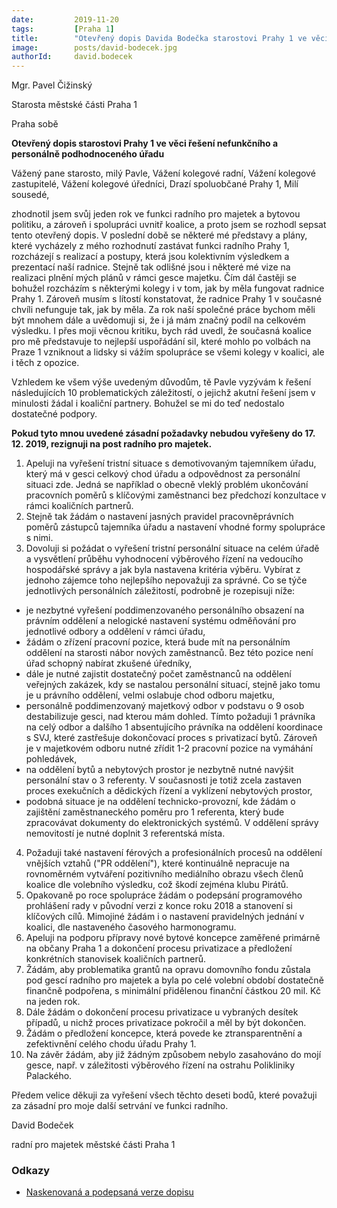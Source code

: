 ```yaml
---
date:         2019-11-20
tags:         [Praha 1]
title:        "Otevřený dopis Davida Bodečka starostovi Prahy 1 ve věci řešení nefunkčního a personálně podhodnoceného úřadu"
image: 	      posts/david-bodecek.jpg
authorId:     david.bodecek
---
```


Mgr. Pavel Čižinský

Starosta městské části Praha 1

Praha sobě

**Otevřený dopis starostovi Prahy 1 ve věci řešení nefunkčního a personálně podhodnoceného úřadu**

Vážený pane starosto, milý Pavle, Vážení kolegové radní, Vážení kolegové zastupitelé, Vážení kolegové úředníci, Drazí spoluobčané Prahy 1, Milí sousedé,

zhodnotil jsem svůj jeden rok ve funkci radního pro majetek a bytovou politiku, a zároveň i spolupráci uvnitř koalice, a proto jsem se rozhodl sepsat tento otevřený dopis. V poslední době se některé mé představy a plány, které vycházely z mého rozhodnutí zastávat funkci radního Prahy 1, rozcházejí s realizací a postupy, která jsou kolektivním výsledkem a prezentací naší radnice. Stejně tak odlišné jsou i některé mé vize na realizaci plnění mých plánů v rámci gesce majetku. Čím dál častěji se bohužel rozcházím s některými kolegy i v tom, jak by měla fungovat radnice Prahy 1. Zároveň musím s lítostí konstatovat, že radnice Prahy 1 v současné chvíli nefunguje tak, jak by měla. Za rok naší společné práce bychom měli být mnohem dále a uvědomuji si, že i já mám značný podíl na celkovém výsledku. I přes moji věcnou kritiku, bych rád uvedl, že současná koalice pro mě představuje to nejlepší uspořádání sil, které mohlo po volbách na Praze 1 vzniknout a lidsky si vážím spolupráce se všemi kolegy v koalici, ale i těch z opozice.

Vzhledem ke všem výše uvedeným důvodům, tě Pavle vyzývám k řešení následujících 10 problematických záležitostí, o jejichž akutní řešení jsem v minulosti žádal i  koaliční partnery. Bohužel se mi do teď nedostalo dostatečné podpory.

**Pokud tyto mnou uvedené zásadní požadavky nebudou vyřešeny do 17. 12. 2019, rezignuji na post radního pro majetek.**

1. Apeluji na vyřešení tristní situace s demotivovaným tajemníkem úřadu, který má v gesci celkový chod úřadu a odpovědnost za personální situaci zde. Jedná se například o obecně vleklý problém ukončování pracovních poměrů s klíčovými zaměstnanci bez předchozí konzultace v rámci koaličních partnerů.
2. Stejně tak žádám o nastavení jasných pravidel pracovněprávních poměrů zástupců tajemníka úřadu a nastavení vhodné formy spolupráce s nimi.
3. Dovoluji si požádat o vyřešení tristní personální situace na celém úřadě a vysvětlení průběhu vyhodnocení výběrového řízení na vedoucího hospodářské správy a jak byla nastavena kritéria výběru. Vybírat z jednoho zájemce toho nejlepšího nepovažuji za správné. Co se týče jednotlivých personálních záležitostí, podrobně je rozepisuji níže:
 - je nezbytné vyřešení poddimenzovaného personálního obsazení na právním oddělení a nelogické nastavení systému odměňování pro jednotlivé odbory a oddělení v rámci úřadu,
 - žádám o zřízení pracovní pozice, která bude mít na personálním oddělení na starosti nábor nových zaměstnanců. Bez této pozice není úřad schopný nabírat zkušené úředníky,
 - dále je nutné zajistit dostatečný počet zaměstnanců na oddělení veřejných zakázek, kdy se nastalou personální situací, stejně jako tomu je u právního oddělení,  velmi oslabuje chod odboru majetku,
 - personálně poddimenzovaný majetkový odbor v podstavu o 9 osob  destabilizuje gesci, nad kterou mám dohled. Tímto požaduji 1 právníka na celý odbor a dalšího 1 absentujícího právníka na oddělení koordinace s SVJ, které zastřešuje dokončovací proces s privatizací bytů. Zároveň je v majetkovém odboru nutné zřídit 1-2 pracovní pozice na vymáhání pohledávek,
 - na oddělení bytů a nebytových prostor je nezbytně nutné navýšit personální stav o 3 referenty. V současnosti je totiž zcela zastaven proces exekučních a dědických řízení a vyklízení nebytových prostor,
 - podobná situace je na oddělení technicko-provozní, kde žádám o zajištění zaměstnaneckého poměru pro 1 referenta, který bude zpracovávat dokumenty do elektronických systémů. V oddělení správy nemovitostí je nutné doplnit 3 referentská místa.
4. Požaduji také nastavení férových a profesionálních procesů na oddělení vnějších vztahů (&quot;PR oddělení&quot;), které kontinuálně nepracuje na rovnoměrném vytváření pozitivního mediálního obrazu všech členů koalice dle volebního výsledku, což škodí zejména klubu Pirátů.
5. Opakovaně po roce spolupráce žádám o podepsání programového prohlášení rady v původní verzi z konce roku 2018 a stanovení si klíčových cílů. Mimojiné žádám i o nastavení pravidelných jednání v koalici, dle nastaveného časového harmonogramu.
6. Apeluji na podporu přípravy nové bytové koncepce zaměřené primárně na občany Praha 1 a dokončení procesu privatizace a předložení konkrétních stanovisek koaličních partnerů.
7. Žádám, aby problematika grantů na opravu domovního fondu zůstala pod gescí radního pro majetek a byla po celé volební období dostatečně finančně podpořena, s minimální přidělenou finanční částkou 20 mil. Kč na jeden rok.
8. Dále žádám o dokončení procesu privatizace u vybraných desítek případů, u nichž proces privatizace pokročil a měl by být dokončen.
9. Žádám o předložení koncepce, která povede ke ztransparentnění a zefektivnění celého chodu úřadu Prahy 1.
10. Na závěr žádám, aby již žádným způsobem nebylo zasahováno do mojí gesce, např. v záležitosti výběrového řízení na ostrahu Polikliniky Palackého.

Předem velice děkuji za vyřešení všech těchto deseti bodů, které považuji za zásadní pro moje další setrvání ve funkci radního.

David Bodeček

radní pro majetek městské části Praha 1

### Odkazy

* [Naskenovaná a podepsaná verze dopisu](/assets/pdf/bodecek.pdf)
